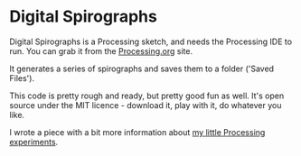 Digital Spirographs
===================

Digital Spirographs is a Processing sketch, and needs the Processing IDE to run. You can grab it from the [Processing.org](https://processing.org/) site. 

It generates a series of spirographs and saves them to a folder ('Saved Files'). 

This code is pretty rough and ready, but pretty good fun as well. It's open source under the MIT licence - download it, play with it, do whatever you like. 

I wrote a piece with a bit more information about [my little Processing experiments](https://medium.com/@Haje/a26eb4041cbe). 
